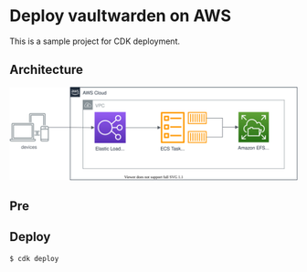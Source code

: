 # Deploy vaultwarden on AWS

This is a sample project for CDK deployment.

## Architecture
![Architecture](doc/architecture.drawio.svg)

## Pre

## Deploy
```bash
$ cdk deploy
```